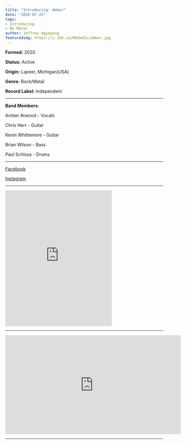 ```yaml
---
title: "Introducing: Amber"
date: "2020-07-25"
tags: 
- Introducing
- Nu Metal
author: Jeffrey Agyepong
featuredimg: https://i.ibb.co/Mkdw42z/amber.jpg
---
```


**Formed:** 2020

**Status:** Active

**Origin:** Lapeer, Michigan(USA)

**Genre:** Rock/Metal

**Record Label:** Independent

<hr>

**Band Members:**

Amber Atwood - Vocals

Chris Herr - Guitar

Kevin Whittemore - Guitar

Brian Wilson - Bass

Paul Schloss - Drums

<hr>

[Facebook](https://web.facebook.com/OfficialAmberBand/)

[Instagram](https://www.instagram.com/officialamberband/)

<hr>

<iframe style="border: 0; width: 340px; height: 432px;" src="https://bandcamp.com/EmbeddedPlayer/track=2500960761/size=large/bgcol=333333/linkcol=0f91ff/tracklist=false/transparent=true/" seamless><a href="https://officialamberband.bandcamp.com/track/sight-picture">Sight Picture by Amber</a></iframe>

* * *

<div class="video-container"><iframe src="https://www.youtube.com/embed/x1rYcQFjju4" width="560" height="315" frameborder="0"></iframe></div>

<hr>